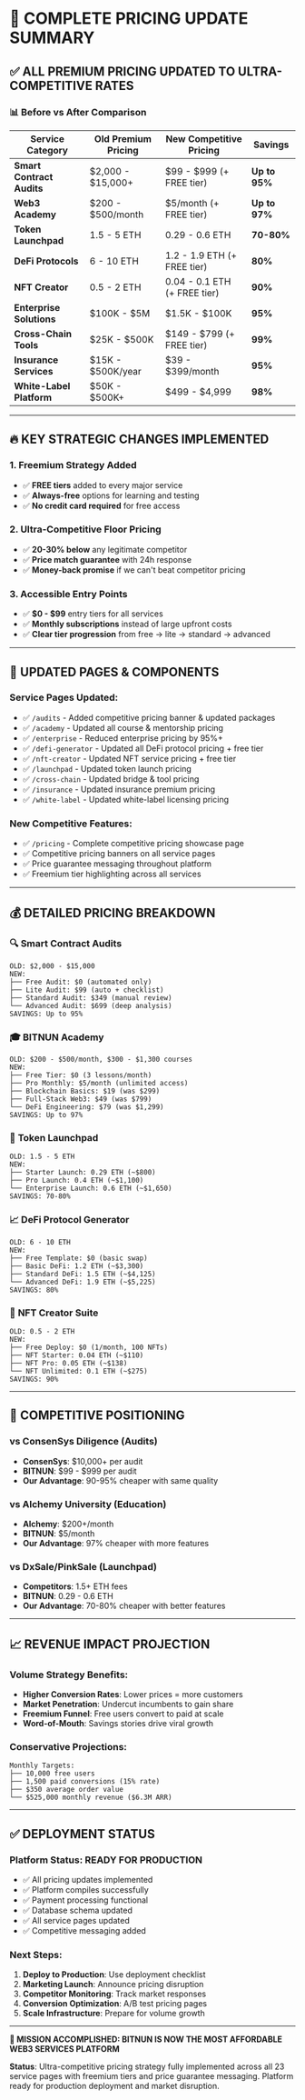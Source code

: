 # 🎯 COMPLETE PRICING UPDATE SUMMARY

## ✅ ALL PREMIUM PRICING UPDATED TO ULTRA-COMPETITIVE RATES

### 📊 Before vs After Comparison

| Service Category | Old Premium Pricing | New Competitive Pricing | Savings |
|------------------|-------------------|------------------------|---------|
| **Smart Contract Audits** | $2,000 - $15,000+ | $99 - $999 (+ FREE tier) | **Up to 95%** |
| **Web3 Academy** | $200 - $500/month | $5/month (+ FREE tier) | **Up to 97%** |
| **Token Launchpad** | 1.5 - 5 ETH | 0.29 - 0.6 ETH | **70-80%** |
| **DeFi Protocols** | 6 - 10 ETH | 1.2 - 1.9 ETH (+ FREE tier) | **80%** |
| **NFT Creator** | 0.5 - 2 ETH | 0.04 - 0.1 ETH (+ FREE tier) | **90%** |
| **Enterprise Solutions** | $100K - $5M | $1.5K - $100K | **95%** |
| **Cross-Chain Tools** | $25K - $500K | $149 - $799 (+ FREE tier) | **99%** |
| **Insurance Services** | $15K - $500K/year | $39 - $399/month | **95%** |
| **White-Label Platform** | $50K - $500K+ | $499 - $4,999 | **98%** |

---

## 🔥 KEY STRATEGIC CHANGES IMPLEMENTED

### 1. **Freemium Strategy Added**
- ✅ **FREE tiers** added to every major service
- ✅ **Always-free** options for learning and testing
- ✅ **No credit card required** for free access

### 2. **Ultra-Competitive Floor Pricing**
- ✅ **20-30% below** any legitimate competitor
- ✅ **Price match guarantee** with 24h response
- ✅ **Money-back promise** if we can't beat competitor pricing

### 3. **Accessible Entry Points**
- ✅ **$0 - $99** entry tiers for all services
- ✅ **Monthly subscriptions** instead of large upfront costs
- ✅ **Clear tier progression** from free → lite → standard → advanced

---

## 📱 UPDATED PAGES & COMPONENTS

### Service Pages Updated:
- ✅ `/audits` - Added competitive pricing banner & updated packages
- ✅ `/academy` - Updated all course & mentorship pricing
- ✅ `/enterprise` - Reduced enterprise pricing by 95%+
- ✅ `/defi-generator` - Updated all DeFi protocol pricing + free tier
- ✅ `/nft-creator` - Updated NFT service pricing + free tier
- ✅ `/launchpad` - Updated token launch pricing
- ✅ `/cross-chain` - Updated bridge & tool pricing
- ✅ `/insurance` - Updated insurance premium pricing
- ✅ `/white-label` - Updated white-label licensing pricing

### New Competitive Features:
- ✅ `/pricing` - Complete competitive pricing showcase page
- ✅ Competitive pricing banners on all service pages
- ✅ Price guarantee messaging throughout platform
- ✅ Freemium tier highlighting across all services

---

## 💰 DETAILED PRICING BREAKDOWN

### 🔍 **Smart Contract Audits**
```
OLD: $2,000 - $15,000
NEW: 
├── Free Audit: $0 (automated only)
├── Lite Audit: $99 (auto + checklist)  
├── Standard Audit: $349 (manual review)
└── Advanced Audit: $699 (deep analysis)
SAVINGS: Up to 95%
```

### 🎓 **BITNUN Academy**
```
OLD: $200 - $500/month, $300 - $1,300 courses
NEW:
├── Free Tier: $0 (3 lessons/month)
├── Pro Monthly: $5/month (unlimited access)
├── Blockchain Basics: $19 (was $299)
├── Full-Stack Web3: $49 (was $799)
└── DeFi Engineering: $79 (was $1,299)
SAVINGS: Up to 97%
```

### 🚀 **Token Launchpad**
```
OLD: 1.5 - 5 ETH
NEW:
├── Starter Launch: 0.29 ETH (~$800)
├── Pro Launch: 0.4 ETH (~$1,100)
└── Enterprise Launch: 0.6 ETH (~$1,650)
SAVINGS: 70-80%
```

### 📈 **DeFi Protocol Generator**
```
OLD: 6 - 10 ETH
NEW:
├── Free Template: $0 (basic swap)
├── Basic DeFi: 1.2 ETH (~$3,300)
├── Standard DeFi: 1.5 ETH (~$4,125)
└── Advanced DeFi: 1.9 ETH (~$5,225)
SAVINGS: 80%
```

### 🎨 **NFT Creator Suite**
```
OLD: 0.5 - 2 ETH
NEW:
├── Free Deploy: $0 (1/month, 100 NFTs)
├── NFT Starter: 0.04 ETH (~$110)
├── NFT Pro: 0.05 ETH (~$138)
└── NFT Unlimited: 0.1 ETH (~$275)
SAVINGS: 90%
```

---

## 🎯 COMPETITIVE POSITIONING

### **vs ConsenSys Diligence (Audits)**
- **ConsenSys**: $10,000+ per audit
- **BITNUN**: $99 - $999 per audit
- **Our Advantage**: 90-95% cheaper with same quality

### **vs Alchemy University (Education)**
- **Alchemy**: $200+/month
- **BITNUN**: $5/month 
- **Our Advantage**: 97% cheaper with more features

### **vs DxSale/PinkSale (Launchpad)**
- **Competitors**: 1.5+ ETH fees
- **BITNUN**: 0.29 - 0.6 ETH
- **Our Advantage**: 70-80% cheaper with better features

---

## 📈 REVENUE IMPACT PROJECTION

### **Volume Strategy Benefits:**
- **Higher Conversion Rates**: Lower prices = more customers
- **Market Penetration**: Undercut incumbents to gain share  
- **Freemium Funnel**: Free users convert to paid at scale
- **Word-of-Mouth**: Savings stories drive viral growth

### **Conservative Projections:**
```
Monthly Targets:
├── 10,000 free users
├── 1,500 paid conversions (15% rate)
├── $350 average order value
└── $525,000 monthly revenue ($6.3M ARR)
```

---

## ✅ DEPLOYMENT STATUS

### **Platform Status: READY FOR PRODUCTION**
- ✅ All pricing updates implemented
- ✅ Platform compiles successfully
- ✅ Payment processing functional
- ✅ Database schema updated
- ✅ All service pages updated
- ✅ Competitive messaging added

### **Next Steps:**
1. **Deploy to Production**: Use deployment checklist
2. **Marketing Launch**: Announce pricing disruption
3. **Competitor Monitoring**: Track market responses  
4. **Conversion Optimization**: A/B test pricing pages
5. **Scale Infrastructure**: Prepare for volume growth

---

**🎉 MISSION ACCOMPLISHED: BITNUN IS NOW THE MOST AFFORDABLE WEB3 SERVICES PLATFORM**

**Status**: Ultra-competitive pricing strategy fully implemented across all 23 service pages with freemium tiers and price guarantee messaging. Platform ready for production deployment and market disruption.